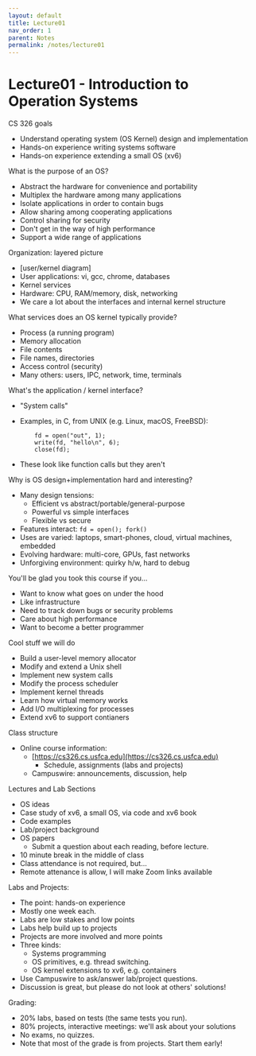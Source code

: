 ```yaml
---
layout: default
title: Lecture01
nav_order: 1
parent: Notes
permalink: /notes/lecture01
---
```


# Lecture01 - Introduction to Operation Systems

CS 326 goals
  * Understand operating system (OS Kernel) design and implementation
  * Hands-on experience writing systems software
  * Hands-on experience extending a small OS (xv6)

What is the purpose of an OS?
  * Abstract the hardware for convenience and portability
  * Multiplex the hardware among many applications
  * Isolate applications in order to contain bugs
  * Allow sharing among cooperating applications
  * Control sharing for security
  * Don't get in the way of high performance
  * Support a wide range of applications

Organization: layered picture
  * [user/kernel diagram]
  * User applications: vi, gcc, chrome, databases
  * Kernel services
  * Hardware: CPU, RAM/memory, disk, networking
  * We care a lot about the interfaces and internal kernel structure

What services does an OS kernel typically provide?
  * Process (a running program)
  * Memory allocation
  * File contents
  * File names, directories
  * Access control (security)
  * Many others: users, IPC, network, time, terminals

What's the application / kernel interface?
  * "System calls"
  * Examples, in C, from UNIX (e.g. Linux, macOS, FreeBSD):

            fd = open("out", 1);
            write(fd, "hello\n", 6);
            close(fd);

  * These look like function calls but they aren't 

Why is OS design+implementation hard and interesting?
  * Many design tensions:
    - Efficient vs abstract/portable/general-purpose
    - Powerful vs simple interfaces
    - Flexible vs secure
  * Features interact: `fd = open(); fork()`
  * Uses are varied: laptops, smart-phones, cloud, virtual machines, embedded
  * Evolving hardware: multi-core, GPUs, fast networks
  * Unforgiving environment: quirky h/w, hard to debug

You'll be glad you took this course if you...
  * Want to know what goes on under the hood
  * Like infrastructure
  * Need to track down bugs or security problems
  * Care about high performance
  * Want to become a better programmer

Cool stuff we will do
  * Build a user-level memory allocator
  * Modify and extend a Unix shell
  * Implement new system calls
  * Modify the process scheduler
  * Implement kernel threads
  * Learn how virtual memory works
  * Add I/O multiplexing for processes
  * Extend xv6 to support contianers

Class structure

* Online course information:
  * [https://cs326.cs.usfca.edu](https://cs326.cs.usfca.edu)
    * Schedule, assignments (labs and projects)
  * Campuswire: announcements, discussion, help

Lectures and Lab Sections
  * OS ideas
  * Case study of xv6, a small OS, via code and xv6 book
  * Code examples
  * Lab/project background
  * OS papers
    * Submit a question about each reading, before lecture.
  * 10 minute break in the middle of class
  * Class attendance is not required, but...
  * Remote attenance is allow, I will make Zoom links available
   

Labs and Projects: 
  * The point: hands-on experience
  * Mostly one week each.
  * Labs are low stakes and low points
  * Labs help build up to projects
  * Projects are more involved and more points
  * Three kinds:
    * Systems programming
    * OS primitives, e.g. thread switching.
    * OS kernel extensions to xv6, e.g. containers
  * Use Campuswire to ask/answer lab/project questions.
  * Discussion is great, but please do not look at others' solutions!

Grading:
  * 20% labs, based on tests (the same tests you run).
  * 80% projects, interactive meetings: we'll ask about your solutions
  * No exams, no quizzes.
  * Note that most of the grade is from projects. Start them early!
